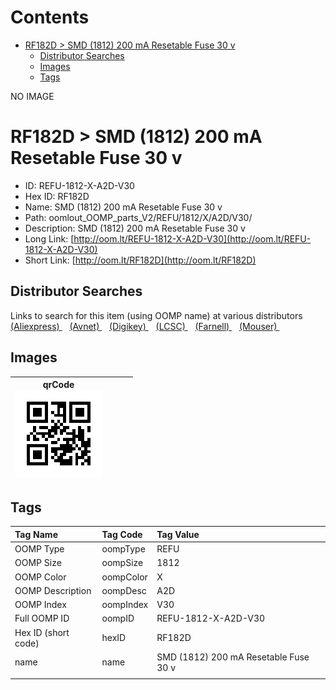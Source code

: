 



Contents
========

* [RF182D > SMD (1812) 200 mA Resetable Fuse 30 v](#rf182d--smd-1812-200-ma-resetable-fuse-30-v)
	* [Distributor Searches](#distributor-searches)
	* [Images](#images)
	* [Tags](#tags)
  
NO IMAGE  
# RF182D > SMD (1812) 200 mA Resetable Fuse 30 v

- ID: REFU-1812-X-A2D-V30
- Hex ID: RF182D
- Name: SMD (1812) 200 mA Resetable Fuse 30 v
- Path: oomlout_OOMP_parts_V2/REFU/1812/X/A2D/V30/
- Description: SMD (1812) 200 mA Resetable Fuse 30 v
- Long Link: [http://oom.lt/REFU-1812-X-A2D-V30](http://oom.lt/REFU-1812-X-A2D-V30)
- Short Link: [http://oom.lt/RF182D](http://oom.lt/RF182D)

## Distributor Searches
  
Links to search for this item (using OOMP name) at various distributors  
[(Aliexpress) ](https://www.aliexpress.com/wholesale?SearchText=SMD+1812+200+mA+Resetable+Fuse+30+v)&nbsp;&nbsp;&nbsp;[(Avnet) ](https://www.avnet.com/shop/us/search/SMD+1812+200+mA+Resetable+Fuse+30+v)&nbsp;&nbsp;&nbsp;[(Digikey) ](https://www.digikey.co.uk/en/products/result?s=SMD+1812+200+mA+Resetable+Fuse+30+v)&nbsp;&nbsp;&nbsp;[(LCSC) ](https://www.lcsc.com/search?q=SMD+1812+200+mA+Resetable+Fuse+30+v)&nbsp;&nbsp;&nbsp;[(Farnell) ](https://uk.farnell.com/search?st=SMD+1812+200+mA+Resetable+Fuse+30+v)&nbsp;&nbsp;&nbsp;[(Mouser) ](https://www.mouser.com/c/?q=SMD+1812+200+mA+Resetable+Fuse+30+v)&nbsp;&nbsp;&nbsp;
## Images
  

|qrCode<br>[![](https://raw.githubusercontent.com/oomlout/oomlout_OOMP_parts_V2/main/REFU/1812/X/A2D/V30/qrCode_140.png)](https://github.com/oomlout/oomlout_OOMP_parts_V2/tree/main/REFU/1812/X/A2D/V30/qrCode.png)||||
| :---: | :---: | :---: | :---: |

## Tags
  

|Tag Name|Tag Code|Tag Value|
| :--- | :--- | :--- |
|OOMP Type|oompType|REFU|
|OOMP Size|oompSize|1812|
|OOMP Color|oompColor|X|
|OOMP Description|oompDesc|A2D|
|OOMP Index|oompIndex|V30|
|Full OOMP ID|oompID|REFU-1812-X-A2D-V30|
|Hex ID (short code)|hexID|RF182D|
|name|name|SMD (1812) 200 mA Resetable Fuse 30 v|
||||
